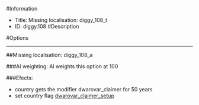 #Information
 - Title: Missing localisation: diggy_108_t
 - ID: diggy.108
#Description

#Options

___
##Missing localisation: diggy_108_a

###AI weighting:
AI weights this option at 100


###Efects:<ul><li>country gets the modifier dwarovar_claimer for 50 years</li><li>set country flag [dwarovar_claimer_setup](../flags/dwarovar_claimer_setup.md)</li></ul>

